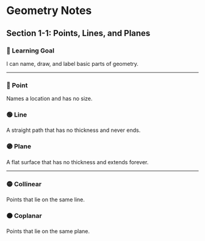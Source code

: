 # Geometry Notes  
## Section 1-1: Points, Lines, and Planes  

### 📘 Learning Goal  
I can name, draw, and label basic parts of geometry.  

---

### 🔵 Point  
Names a location and has no size.  

### 🟢 Line  
A straight path that has no thickness and never ends.  

### 🟣 Plane  
A flat surface that has no thickness and extends forever.  

---

### 🟡 Collinear  
Points that lie on the same line.  

### 🟠 Coplanar  
Points that lie on the same plane.  
